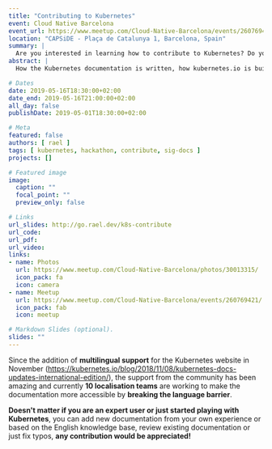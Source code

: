 ```yaml
---
title: "Contributing to Kubernetes"
event: Cloud Native Barcelona
event_url: https://www.meetup.com/Cloud-Native-Barcelona/events/260769421/
location: "CAPSiDE - Plaça de Catalunya 1, Barcelona, Spain"
summary: |
  Are you interested in learning how to contribute to Kubernetes? Do you want to become part of a localization team?
abstract: |
  How the Kubernetes documentation is written, how kubernetes.io is built and deployed, how the team works and how get involved.

# Dates
date: 2019-05-16T18:30:00+02:00
date_end: 2019-05-16T21:00:00+02:00
all_day: false
publishDate: 2019-05-01T18:30:00+02:00

# Meta
featured: false
authors: [ rael ]
tags: [ kubernetes, hackathon, contribute, sig-docs ]
projects: []

# Featured image
image:
  caption: ""
  focal_point: ""
  preview_only: false

# Links
url_slides: http://go.rael.dev/k8s-contribute
url_code:
url_pdf:
url_video:
links:
- name: Photos
  url: https://www.meetup.com/Cloud-Native-Barcelona/photos/30013315/
  icon_pack: fa
  icon: camera
- name: Meetup
  url: https://www.meetup.com/Cloud-Native-Barcelona/events/260769421/
  icon_pack: fab
  icon: meetup

# Markdown Slides (optional).
slides: ""
---
```


Since the addition of **multilingual support** for the Kubernetes website in November (https://kubernetes.io/blog/2018/11/08/kubernetes-docs-updates-international-edition/), the support from the community has been amazing and currently **10 localisation teams** are working to make the documentation more accessible by **breaking the language barrier**.

**Doesn't matter if you are an expert user or just started playing with Kubernetes**, you can add new documentation from your own experience or based on the English knowledge base, review existing documentation or just fix typos, **any contribution would be appreciated!**


